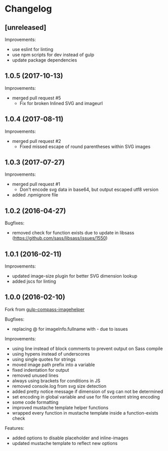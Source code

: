 # Changelog

## [unreleased]

Improvements:

- use eslint for linting
- use npm scripts for dev instead of gulp
- update package dependencies

## 1.0.5 (2017-10-13)

Improvements:

- merged pull request #5
  + Fix for broken Inlined SVG and imageurl

## 1.0.4 (2017-08-11)

Improvements:

- merged pull request #2
  + Fixed missed escape of round parentheses within SVG images

## 1.0.3 (2017-07-27)

Improvements:

- merged pull request #1
  + Don't encode svg data in base64, but output escaped utf8 version
- added .npmignore file

## 1.0.2 (2016-04-27)

Bugfixes:

  - removed check for function exists due to update in libsass (https://github.com/sass/libsass/issues/1550)

## 1.0.1 (2016-02-11)

Improvements:

  - updated image-size plugin for better SVG dimension lookup
  - added jscs for linting

## 1.0.0 (2016-02-10)

Fork from [gulp-compass-imagehelper](https://github.com/phlppschrr/gulp-compass-imagehelper)

Bugfixes:

  - replacing @ for imageInfo.fullname with - due to issues

Improvements:

  - using line instead of block comments to prevent output on Sass compile
  - using hypens instead of underscores
  - using single quotes for strings
  - moved image path prefix into a variable
  - fixed indentation for output
  - removed unused lines
  - always using brackets for conditions in JS
  - removed console.log from svg size detection
  - added pretty notice message if dimension of svg can not be determined
  - set encoding in global variable and use for file content string encoding
  - some code formatting
  - improved mustache template helper functions
  - wrapped every function in mustache template inside a function-exists check

Features:

  - added options to disable placeholder and inline-images
  - updated mustache template to reflect new options
